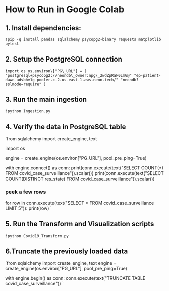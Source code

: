 # How to Run in Google Colab

## 1. Install dependencies:

`!pip -q install pandas sqlalchemy psycopg2-binary requests matplotlib pytest`


## 2. Setup the PostgreSQL connection

`import os
 os.environ\["PG\_URL"] = (
   "postgresql+psycopg2://neondb\_owner:npg\_2wdZpRaF0LmG@"
   "ep-patient-dawn-advbhv1g-pooler.c-2.us-east-1.aws.neon.tech/"
   "neondb?sslmode=require"
)`


## 3. Run the main ingestion

`!python Ingestion.py`


## 4. Verify the data in PostgreSQL table

`from sqlalchemy import create\_engine, text

import os

engine = create\_engine(os.environ\["PG\_URL"], pool\_pre\_ping=True)

with engine.connect() as conn:
   print(conn.execute(text("SELECT COUNT(\*) FROM covid\_case\_surveillance")).scalar())
   print(conn.execute(text("SELECT COUNT(DISTINCT res\_state) FROM covid\_case\_surveillance")).scalar())

   ### peek a few rows
   for row in conn.execute(text("SELECT \* FROM covid\_case\_surveillance LIMIT 5")):
       print(row)
`      

## 5. Run the Transform and Visualization scripts

`!python Covid19_Transform.py`


## 6.Truncate the previously loaded data

`from sqlalchemy import create\_engine, text
engine = create\_engine(os.environ\["PG\_URL"], pool\_pre\_ping=True)

with engine.begin() as conn:
   conn.execute(text("TRUNCATE TABLE covid\_case\_surveillance"))
`
